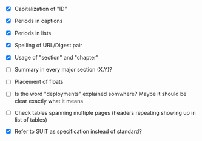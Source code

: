- [x] Capitalization of "ID"
- [x] Periods in captions
- [x] Periods in lists
- [x] Spelling of URL/Digest pair
- [x] Usage of "section" and "chapter"
- [ ] Summary in every major section (X.Y)?
- [ ] Placement of floats
- [ ] Is the word "deployments" explained somwhere? Maybe it should be clear exactly what it means
- [ ] Check tables spanning multiple pages (headers repeating showing up in list of tables)
- [x] Refer to SUIT as specification instead of standard?

